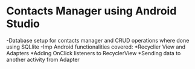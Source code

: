 # Contacts Manager using Android Studio
-Database setup for contacts manager and CRUD operations where done using SQLlite
-Imp Android functionalities covered:
     *Recyclier View and Adapters 
     *Adding OnClick listeners to RecyclerView
     *Sending data to another activity from Adapter
